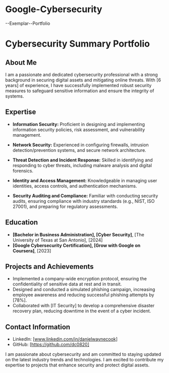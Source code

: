 # Google-Cybersecurity
--Exemplar--Portfolio
# Cybersecurity Summary Portfolio

## About Me

I am a passionate and dedicated cybersecurity professional with a strong background in securing digital assets and mitigating online threats. With [6 years] of experience, I have successfully implemented robust security measures to safeguard sensitive information and ensure the integrity of systems.

## Expertise

- **Information Security:** Proficient in designing and implementing information security policies, risk assessment, and vulnerability management.

- **Network Security:** Experienced in configuring firewalls, intrusion detection/prevention systems, and secure network architecture.

- **Threat Detection and Incident Response:** Skilled in identifying and responding to cyber threats, including malware analysis and digital forensics.

- **Identity and Access Management:** Knowledgeable in managing user identities, access controls, and authentication mechanisms.

- **Security Auditing and Compliance:** Familiar with conducting security audits, ensuring compliance with industry standards (e.g., NIST, ISO 27001), and preparing for regulatory assessments.

## Education

- **[Bachelor in Business Administration], [Cyber Security]**, [The University of Texas at San Antonio], [2024]
- **[Google Cybersecurity Certification], [Grow with Google on Coursera]**, [2023]

## Projects and Achievements

- Implemented a company-wide encryption protocol, ensuring the confidentiality of sensitive data at rest and in transit.
- Designed and conducted a simulated phishing campaign, increasing employee awareness and reducing successful phishing attempts by [78%].
- Collaborated with [IT Security] to develop a comprehensive disaster recovery plan, reducing downtime in the event of a cyber incident.

## Contact Information
- LinkedIn: [www.linkedin.com/in/danielwaynecook]
- GitHub: [https://github.com/dc0820]


I am passionate about cybersecurity and am committed to staying updated on the latest industry trends and technologies. I am excited to contribute my expertise to projects that enhance security and protect digital assets.
